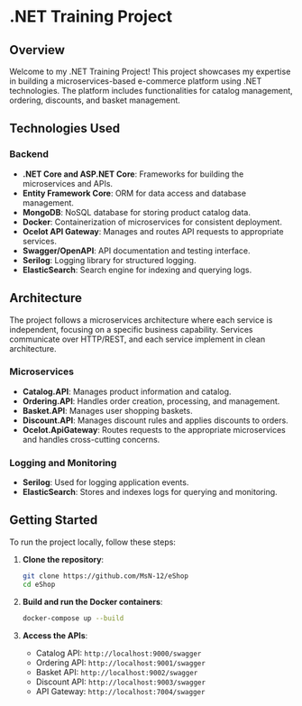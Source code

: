 # .NET Training Project

## Overview
Welcome to my .NET Training Project! This project showcases my expertise in building a microservices-based e-commerce platform using .NET technologies. The platform includes functionalities for catalog management, ordering, discounts, and basket management.

## Technologies Used
### Backend
- **.NET Core and ASP.NET Core**: Frameworks for building the microservices and APIs.
- **Entity Framework Core**: ORM for data access and database management.
- **MongoDB**: NoSQL database for storing product catalog data.
- **Docker**: Containerization of microservices for consistent deployment.
- **Ocelot API Gateway**: Manages and routes API requests to appropriate services.
- **Swagger/OpenAPI**: API documentation and testing interface.
- **Serilog**: Logging library for structured logging.
- **ElasticSearch**: Search engine for indexing and querying logs.


## Architecture
The project follows a microservices architecture where each service is independent, focusing on a specific business capability. Services communicate over HTTP/REST, and each service implement in clean architecture.

### Microservices
- **Catalog.API**: Manages product information and catalog.
- **Ordering.API**: Handles order creation, processing, and management.
- **Basket.API**: Manages user shopping baskets.
- **Discount.API**: Manages discount rules and applies discounts to orders.
- **Ocelot.ApiGateway**: Routes requests to the appropriate microservices and handles cross-cutting concerns.


### Logging and Monitoring
- **Serilog**: Used for logging application events.
- **ElasticSearch**: Stores and indexes logs for querying and monitoring.

## Getting Started
To run the project locally, follow these steps:

1. **Clone the repository**:
    ```sh
    git clone https://github.com/MsN-12/eShop
    cd eShop
    ```

2. **Build and run the Docker containers**:
    ```sh
    docker-compose up --build
    ```

3. **Access the APIs**:
    - Catalog API: `http://localhost:9000/swagger`
    - Ordering API: `http://localhost:9001/swagger`
    - Basket API: `http://localhost:9002/swagger`
    - Discount API: `http://localhost:9003/swagger`
    - API Gateway: `http://localhost:7004/swagger`

